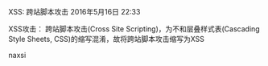 XSS: 跨站脚本攻击
2016年5月16日
22:33
 
XSS攻击：
跨站脚本攻击(Cross Site Scripting)，为不和层叠样式表(Cascading Style Sheets, CSS)的缩写混淆，故将跨站脚本攻击缩写为XSS
 
naxsi
 
 
